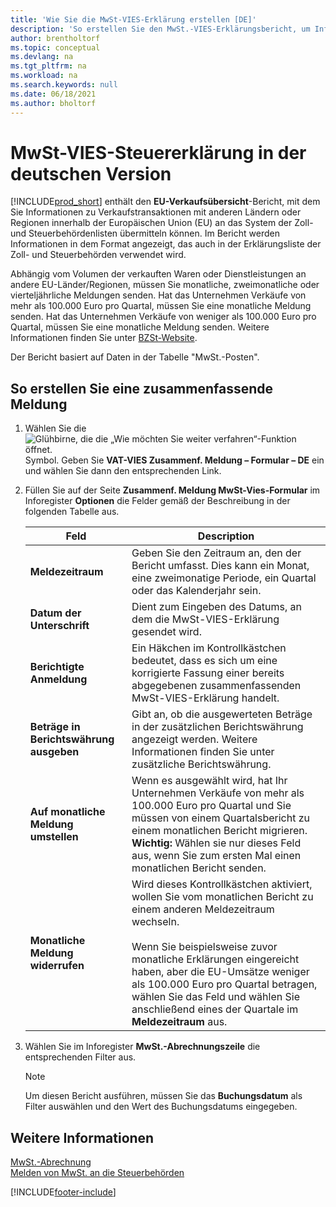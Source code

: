 ```yaml
---
title: 'Wie Sie die MwSt-VIES-Erklärung erstellen [DE]'
description: 'So erstellen Sie den MwSt.-VIES-Erklärungsbericht, um Informationen über Verkaufstransaktionen mit anderen Ländern/Regionen der Europäischen Union (EU) zu senden.'
author: brentholtorf
ms.topic: conceptual
ms.devlang: na
ms.tgt_pltfrm: na
ms.workload: na
ms.search.keywords: null
ms.date: 06/18/2021
ms.author: bholtorf
---
```

# MwSt-VIES-Steuererklärung in der deutschen Version

[!INCLUDE[prod_short](../../includes/prod_short.md)] enthält den **EU-Verkaufsübersicht**-Bericht, mit dem Sie Informationen zu Verkaufstransaktionen mit anderen Ländern oder Regionen innerhalb der Europäischen Union (EU) an das System der Zoll- und Steuerbehördenlisten übermitteln können. Im Bericht werden Informationen in dem Format angezeigt, das auch in der Erklärungsliste der Zoll- und Steuerbehörden verwendet wird.  

Abhängig vom Volumen der verkauften Waren oder Dienstleistungen an andere EU-Länder/Regionen, müssen Sie monatliche, zweimonatliche oder vierteljährliche Meldungen senden. Hat das Unternehmen Verkäufe von mehr als 100.000 Euro pro Quartal, müssen Sie eine monatliche Meldung senden. Hat das Unternehmen Verkäufe von weniger als 100.000 Euro pro Quartal, müssen Sie eine monatliche Meldung senden. Weitere Informationen finden Sie unter [BZSt-Website](https://go.microsoft.com/fwlink/?LinkId=204368).  

Der Bericht basiert auf Daten in der Tabelle "MwSt.-Posten".  

## So erstellen Sie eine zusammenfassende Meldung  

1.  Wählen Sie die ![Glühbirne, die die „Wie möchten Sie weiter verfahren“-Funktion öffnet.](../../media/ui-search/search_small.png "Sagen Sie mir, was Sie tun möchten") Symbol. Geben Sie **VAT-VIES Zusammenf. Meldung – Formular – DE** ein und wählen Sie dann den entsprechenden Link.  
2.  Füllen Sie auf der Seite **Zusammenf. Meldung MwSt-Vies-Formular** im Inforegister **Optionen** die Felder gemäß der Beschreibung in der folgenden Tabelle aus.  

    |Feld|Description|  
    |---------------------------------|---------------------------------------|  
    |**Meldezeitraum**|Geben Sie den Zeitraum an, den der Bericht umfasst. Dies kann ein Monat, eine zweimonatige Periode, ein Quartal oder das Kalenderjahr sein.|  
    |**Datum der Unterschrift**|Dient zum Eingeben des Datums, an dem die MwSt-VIES-Erklärung gesendet wird.|  
    |**Berichtigte Anmeldung**|Ein Häkchen im Kontrollkästchen bedeutet, dass es sich um eine korrigierte Fassung einer bereits abgegebenen zusammenfassenden MwSt-VIES-Erklärung handelt.|  
    |**Beträge in Berichtswährung ausgeben**|Gibt an, ob die ausgewerteten Beträge in der zusätzlichen Berichtswährung angezeigt werden. Weitere Informationen finden Sie unter zusätzliche Berichtswährung.|  
    |**Auf monatliche Meldung umstellen**|Wenn es ausgewählt wird, hat Ihr Unternehmen Verkäufe von mehr als 100.000 Euro pro Quartal und Sie müssen von einem Quartalsbericht zu einem monatlichen Bericht migrieren. **Wichtig:** Wählen sie nur dieses Feld aus, wenn Sie zum ersten Mal einen monatlichen Bericht senden.|  
    |**Monatliche Meldung widerrufen**|Wird dieses Kontrollkästchen aktiviert, wollen Sie vom monatlichen Bericht zu einem anderen Meldezeitraum wechseln.<br /><br /> Wenn Sie beispielsweise zuvor monatliche Erklärungen eingereicht haben, aber die EU-Umsätze weniger als 100.000 Euro pro Quartal betragen, wählen Sie das Feld und wählen Sie anschließend eines der Quartale im **Meldezeitraum** aus.|  

3.  Wählen Sie im Inforegister **MwSt.-Abrechnungszeile** die entsprechenden Filter aus.  

    > [!NOTE]  
    >  Um diesen Bericht ausführen, müssen Sie das **Buchungsdatum** als Filter auswählen und den Wert des Buchungsdatums eingegeben.  

## Weitere Informationen  

[MwSt.-Abrechnung](vat-reporting.md)  
[Melden von MwSt. an die Steuerbehörden](../../finance-how-report-vat.md)  


[!INCLUDE[footer-include](../../includes/footer-banner.md)]